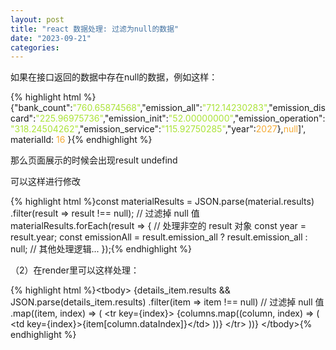 ```yaml
---
layout: post
title: "react 数据处理: 过滤为null的数据"
date: "2023-09-21"
categories: 
---
```

<p>如果在接口返回的数据中存在null的数据，例如这样：</p>
{% highlight html %}{&quot;bank_count&quot;:<span style="color:#abe338">&quot;760.65874568&quot;</span>,&quot;emission_all&quot;:<span style="color:#abe338">&quot;712.14230283&quot;</span>,&quot;emission_discard&quot;:<span style="color:#abe338">&quot;225.96975736&quot;</span>,&quot;emission_init&quot;:<span style="color:#abe338">&quot;52.00000000&quot;</span>,&quot;emission_operation&quot;:<span style="color:#abe338">&quot;318.24504262&quot;</span>,&quot;emission_service&quot;:<span style="color:#abe338">&quot;115.92750285&quot;</span>,&quot;year&quot;:<span style="color:#f5ab35">2027</span>},<span style="color:#f5ab35">null</span>]&#39;, materialId: <span style="color:#f5ab35">16</span> }{% endhighlight %}
<p>那么页面展示的时候会出现result undefind</p>
<p>可以这样进行修改</p>
{% highlight html %}const materialResults = JSON.parse(material.results)
.filter(result =&gt; result !== null); // 过滤掉 null 值
materialResults.forEach(result =&gt; {
// 处理非空的 result 对象
const year = result.year;
const emissionAll = result.emission_all ? result.emission_all : null;
// 其他处理逻辑...
});{% endhighlight %}
<p>（2）在render里可以这样处理：</p>
{% highlight html %}&lt;tbody&gt;
{details_item.results &amp;&amp; JSON.parse(details_item.results)
.filter(item =&gt; item !== null) // 过滤掉 null 值
.map((item, index) =&gt; (
&lt;tr key={index}&gt;
{columns.map((column, index) =&gt; (
&lt;td key={index}&gt;{item[column.dataIndex]}&lt;/td&gt;
))}
&lt;/tr&gt;
))}
&lt;/tbody&gt;{% endhighlight %}
